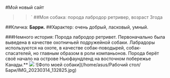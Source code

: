 #Мой новый сайт
>>`
##Моя собака:
порода лабродор ретривер, возраст 3года
>>
##Кличка:
**Барри.**
##Характер:
очень добрый, ласковый, умный.
>>
###Немного история:
Порода лабродор ретривет. Первоначально была выведена в качестве охотничьей подружейной собаки.
Лабрадоры используются на охоте, в качестве собак-поводырей, собак-спасателей, но главным образом в роли компаньонов.
Порода берёт своё начало на острове Ньюфаундленд на восточном побережье Канады.**
<image src="https://github.com/GailaSablina/BARIALIS/blob/master/IMG_20230314_132825.jpg?raw=true` вот URL вашего пёсика" ait="Моя собака Барри">
![Фото моей собаки](/home/asus/Рабочий стол/Бари/IMG_20230314_132825.jpg)
